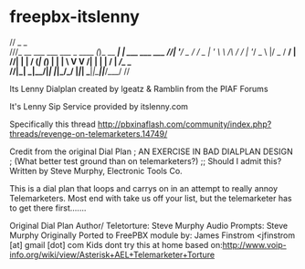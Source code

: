 freepbx-itslenny
===================
//                                  _          _               
///_ __ ___  ___ ___  _ ____      _(_)_ __ ___| | ___  ___ ___ 
//| '__/ _ \/ __/ _ \| '_ \ \ /\ / / | '__/ _ \ |/ _ \/ __/ __|
//| | |  __/ (_| (_) | | | \ V  V /| | | |  __/ |  __/\__ \__ \
//|_|  \___|\___\___/|_| |_|\_/\_/ |_|_|  \___|_|\___||___/___/
//   

Its Lenny Dialplan created by lgeatz & Ramblin from the PIAF Forums

It's Lenny Sip Service provided by itslenny.com

Specifically this thread
http://pbxinaflash.com/community/index.php?threads/revenge-on-telemarketers.14749/

Credit from the original Dial Plan
; AN EXERCISE IN BAD DIALPLAN DESIGN
; (What better test ground than on telemarketers?)
;; Should I admit this? Written by Steve Murphy, Electronic Tools Co. 

This is a dial plan that loops and carrys on in an attempt to really annoy Telemarketers. Most end with take us off your list, but the telemarketer has to get there first.......

Original Dial Plan Author/ Teletorture: Steve Murphy 
Audio Prompts: Steve Murphy
Originally Ported to FreePBX module by: James Finstrom <jfinstrom [at] gmail [dot] com
Kids dont try this at home
based on:http://www.voip-info.org/wiki/view/Asterisk+AEL+Telemarketer+Torture